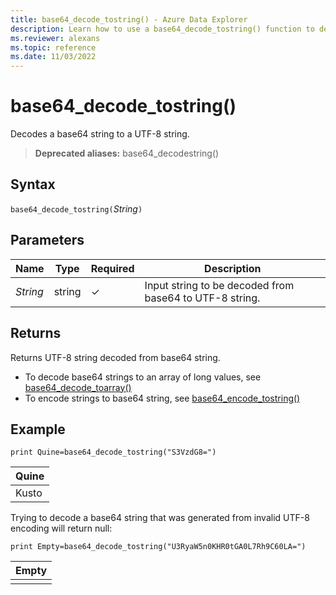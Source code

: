 ```yaml
---
title: base64_decode_tostring() - Azure Data Explorer
description: Learn how to use a base64_decode_tostring() function to decode a base64 string into a UTF-8 string. 
ms.reviewer: alexans
ms.topic: reference
ms.date: 11/03/2022
---
```

# base64_decode_tostring()

Decodes a base64 string to a UTF-8 string.

> **Deprecated aliases:** base64_decodestring()

## Syntax

`base64_decode_tostring(`*String*`)`

## Parameters

| Name | Type | Required | Description |
| -- | -- | -- | -- |
| *String* | string | &check; | Input string to be decoded from base64 to UTF-8 string. |

## Returns

Returns UTF-8 string decoded from base64 string.

* To decode base64 strings to an array of long values, see [base64_decode_toarray()](base64_decode_toarrayfunction.md)
* To encode strings to base64 string, see [base64_encode_tostring()](base64_encode_tostringfunction.md)

## Example

<!-- csl: https://help.kusto.windows.net/Samples -->
```kusto
print Quine=base64_decode_tostring("S3VzdG8=")
```

|Quine|
|-----|
|Kusto|

Trying to decode a base64 string that was generated from invalid UTF-8 encoding will return null:

<!-- csl: https://help.kusto.windows.net/Samples -->
```kusto
print Empty=base64_decode_tostring("U3RyaW5n0KHR0tGA0L7Rh9C60LA=")
```

|Empty|
|-----|
||
